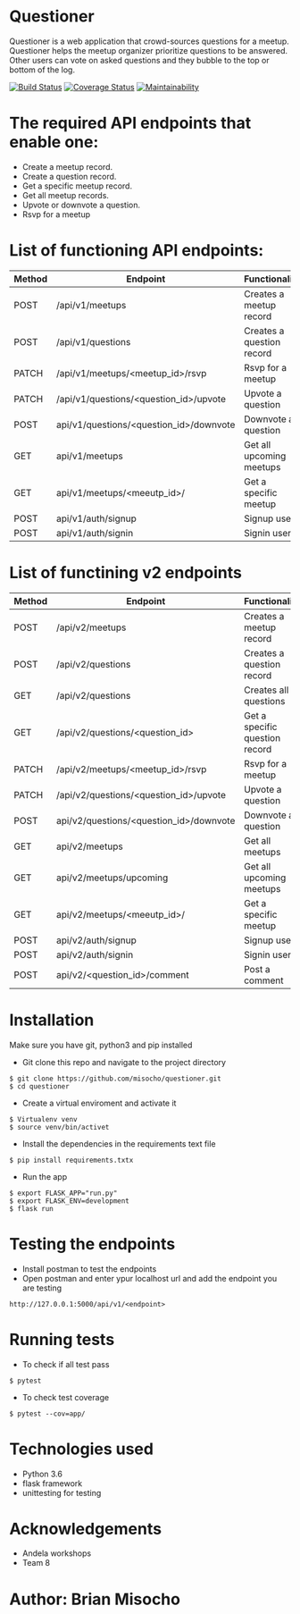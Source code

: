 # Questioner
Questioner is a web application that crowd-sources questions for a meetup. Questioner helps the meetup organizer prioritize questions to be answered. Other users can vote on asked questions and they bubble to the top or bottom of the log.

[![Build Status](https://travis-ci.org/misocho/questioner.svg?branch=develop)](https://travis-ci.org/misocho/questioner)          [![Coverage Status](https://coveralls.io/repos/github/misocho/questioner/badge.svg?branch=develop)](https://coveralls.io/github/misocho/questioner?branch=develop) [![Maintainability](https://api.codeclimate.com/v1/badges/7ee445560f8a76810e01/maintainability)](https://codeclimate.com/github/misocho/questioner/maintainability)

# The required API endpoints that enable one:
* Create a meetup record.
* Create a question record.
* Get a specific meetup record.
* Get all meetup records.
* Upvote or downvote a question.
* Rsvp for a meetup

# List of functioning API endpoints:

| Method | Endpoint | Functionality |
|--------|----------|---------------|
| POST | /api/v1/meetups | Creates a meetup record|
| POST | /api/v1/questions | Creates a question record|
| PATCH | /api/v1/meetups/<meetup_id>/rsvp |Rsvp for a meetup |
| PATCH | /api/v1/questions/<question_id>/upvote | Upvote a question |
| POST | api/v1/questions/<question_id>/downvote | Downvote a question |
| GET | api/v1/meetups | Get all upcoming meetups |
| GET | api/v1/meetups/<meeutp_id>/ | Get a specific meetup |
| POST | api/v1/auth/signup | Signup user |
| POST | api/v1/auth/signin | Signin user |

# List of functining v2 endpoints
| Method | Endpoint | Functionality |
|--------|----------|---------------|
| POST | /api/v2/meetups | Creates a meetup record|
| POST | /api/v2/questions | Creates a question record|
| GET | /api/v2/questions | Creates all questions|
| GET | /api/v2/questions/<question_id> | Get a specific question record|
| PATCH | /api/v2/meetups/<meetup_id>/rsvp |Rsvp for a meetup |
| PATCH | /api/v2/questions/<question_id>/upvote | Upvote a question |
| POST | api/v2/questions/<question_id>/downvote | Downvote a question |
| GET | api/v2/meetups | Get all meetups |
| GET | api/v2/meetups/upcoming | Get all upcoming meetups |
| GET | api/v2/meetups/<meeutp_id>/ | Get a specific meetup |
| POST | api/v2/auth/signup | Signup user |
| POST | api/v2/auth/signin | Signin user |
| POST | api/v2/<question_id>/comment | Post a comment|

# Installation
 Make sure you have git, python3 and pip installed
* Git clone this repo and navigate to the project directory
```
$ git clone https://github.com/misocho/questioner.git
$ cd questioner
```
* Create a virtual enviroment and activate it
```
$ Virtualenv venv
$ source venv/bin/activet
```
* Install the dependencies in the requirements text file
```
$ pip install requirements.txtx
```
* Run the app
```
$ export FLASK_APP="run.py"
$ export FLASK_ENV=development
$ flask run
```

# Testing the endpoints
* Install postman to test the endpoints
*  Open postman and enter ypur localhost url and add the endpoint you are testing
```
http://127.0.0.1:5000/api/v1/<endpoint>
```
# Running tests
* To check if all test pass
```
$ pytest
```
* To check test coverage
```
$ pytest --cov=app/
```
# Technologies used
* Python 3.6
* flask framework
* unittesting for testing
# Acknowledgements
* Andela workshops
* Team 8
# Author: Brian Misocho


